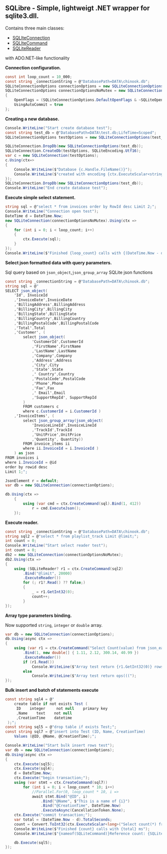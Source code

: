 ## SQLibre - Simple, lightweigt .NET wrapper for sqlite3.dll. 
Contains three main classes:
- [SQLIteConnection](https://github.com/S031/SQLibre/blob/master/SQLibre/Common/SQLiteConnection.cs)
- [SQLIteCommand](https://github.com/S031/SQLibre/blob/master/SQLibre/Common/SQLIteCommand.cs)
- [SQLiteReader](https://github.com/S031/SQLibre/blob/master/SQLibre/Common/SQLiteReader.cs)

with ADO.NET-like functionality

**Connection configuration.**
```csharp
const int loop_count = 10_000;
const string _connectionString = @"DatabasePath=DATA\chinook.db";
SQLiteConnectionOptions connectionOptions = new SQLiteConnectionOptions(_connectionString);
SQLiteConnectionOptions connectionOptionsNoMutex = new SQLiteConnectionOptions(_connectionString)
{
	OpenFlags = (SQLiteConnectionOptions.DefaultOpenFlags & ~SQLiteOpenFlags.SQLITE_OPEN_FULLMUTEX) | SQLiteOpenFlags.SQLITE_OPEN_NOMUTEX, 
	UsingAutoCommit = true
};
```
**Creating a new database.**
```csharp
Console.WriteLine("Start create database test");
const string test_db = @"DatabasePath=DATA\test.db;LifeTime=Scoped";
SQLiteConnectionOptions testOptions = new SQLiteConnectionOptions(test_db);

SQLiteConnection.DropDb(new SQLiteConnectionOptions(test_db));
SQLiteConnection.CreateDb(testOptions, SQLiteEncoding.Utf16);
var c = new SQLiteConnection(testOptions);
c.Using(ctx=>
{
	Console.WriteLine($"Database {c.Handle.FileName()}");
	Console.WriteLine($"created with encoding {ctx.ExecuteScalar<string>("PRAGMA encoding;")} and journal = {ctx.ExecuteScalar<string>("PRAGMA journal_mode;")}");
});
SQLiteConnection.DropDb(new SQLiteConnectionOptions(test_db));
Console.WriteLine("End create database test");
```

**Execute simple select statement.**
```csharp
string sql = @"select * from invoices order by RowId desc Limit 2;";
Console.WriteLine("Connection open test");
DateTime d = DateTime.Now;
new SQLiteConnection(connectionOptionsNoMutex).Using(ctx =>
{
	for (int i = 0; i < loop_count; i++)
	{
		ctx.Execute(sql);
	}
});
Console.WriteLine($"Finished {loop_count} calls with {(DateTime.Now - d).TotalSeconds} ms");
```

**Select json formatted data with query parameters.**

Sql query based on `json_object`,`json_group_array` SQLite json functions
```csharp
const string _connectionString = @"DatabasePath=DATA\chinook.db";
string sql = @"
SELECT json_object(
	'Id', InvoiceId
	,'InvoiceDate',InvoiceDate
	,'BillingAddress',BillingAddress
	,'BillingCity',BillingCity
	,'BillingState',BillingState
	,'BillingCountry',BillingCountry
	,'BillingPostalCode',BillingPostalCode
	,'Total',Total
	,'Customer', (
		select json_object(
			'CustomerId',CustomerId
			,'FirstName',FirstName
			,'LastName',LastName
			,'Company',Company
			,'Address',Address
			,'City',City
			,'State',State
			,' Country',Country
			,'PostalCode',PostalCode
			,'Phone',Phone
			,'Fax',Fax
			,' Email',Email
			,'SupportRepId', SupportRepId
		)
		FROM customers c
		where c.CustomerId = i.CustomerId )
	,'InvoiceItems', (
		select json_group_array(json_object(
			'InvoiceLineId',InvoiceLineId
			,'TrackId',TrackId
			,'UnitPrice',UnitPrice
			,'Quantity', Quantity))
		FROM invoice_items ii
		where ii.InvoiceId = i.InvoiceId )
	) as json
FROM invoices i
where i.InvoiceId = @id
order by rowid desc
Limit 1;";

JsonElement r = default;
var db = new SQLiteConnection(connectionOptions);

db.Using(ctx =>
	{
		using (var cmd = ctx.CreateCommand(sql).Bind(1, 412))
			r = cmd.ExecuteJson();
	});
```
**Execute reader.**
```csharp
const string _connectionString = @"DatabasePath=DATA\chinook.db";
string sql2 = @"select * from playlist_track Limit @limit;";
int count = 0;
Console.WriteLine("Start select reader test");
int count = 0;
db2 = new SQLiteConnection(connectionOptionsNoMutex);
db2.Using(ctx =>
{
	using (SQLiteReader? r1 = ctx.CreateCommand(sql2)
		.Bind("@limit", 20000)
		.ExecuteReader())
		for (; r1?.Read() ?? false;)
		{
			_ = r1.GetInt32(0);
			count++;
		}
});
```

**Array type parameters binding.**

Now supported `string`, `integer` or `double` array. 
```csharp
var db = new SQLiteConnection(connectionOptions);
db.Using(async ctx =>
{
	using (var r1 = ctx.CreateCommand("Select Count(value) from json_each(?) where value = 300.14")
		.Bind(1, new double[] { 1.11, 2.12, 300.14, 40.99 })
		.ExecuteReader())
		if (r1.Read())
			Console.WriteLine($"Array test return {r1.GetInt32(0)} rows count");
		else
			Console.WriteLine($"Array test return ops(((");
});
```

**Bulk insert and batch of statements execute**

```csharp
const string sql4 = @"
	create table if not exists Test (
     ID    integer     not null    primary key
     ,Name    text    not null
     ,CreationTime    datetime
 );";
const string sql5 = @"drop table if exists Test;";
const string sql7 = @"insert into Test (ID, Name, CreationTime)
	Values (@ID, @Name, @CreationTime);";

Console.WriteLine("Start bulk insert rows test");
var db = new SQLiteConnection(connectionOptions);
db.Using(async ctx =>
{
	ctx.Execute(sql5);
	ctx.Execute(sql4);
	d = DateTime.Now;
	ctx.Execute("begin transaction;");
	using (var stmt = ctx.CreateCommand(sql7))
		for (int i = 0; i < loop_count * 10; i++)
			//Parallel.For(0, loop_count * 10, i =>
			await stmt.Bind("@ID", i)
				.Bind("@Name", $"This is a name of {i}")
				.Bind("@CreationTime", DateTime.Now)
				.ExecuteAsync(CancellationToken.None);
	ctx.Execute("commit transaction;");
	var total = (DateTime.Now - d).TotalSeconds;
	count = Convert.ToInt32(ctx.ExecuteScalar<long>("Select count(*) from Test"));
	Console.WriteLine($"Finished {count} calls with {total} ms");
	Console.WriteLine($"{nameof(SQLiteCommand)}Reference count: {SQLiteCommand.RefCount}");

	db.Execute(sql5);
});
```
